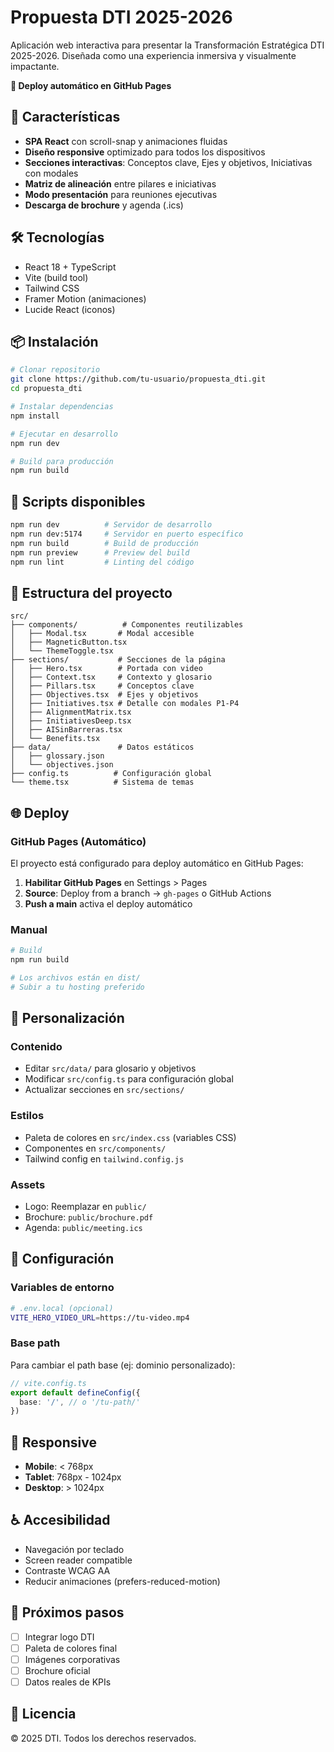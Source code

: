 # Propuesta DTI 2025-2026

Aplicación web interactiva para presentar la Transformación Estratégica DTI 2025-2026. Diseñada como una experiencia inmersiva y visualmente impactante.

**🚀 Deploy automático en GitHub Pages**

## 🚀 Características

- **SPA React** con scroll-snap y animaciones fluidas
- **Diseño responsive** optimizado para todos los dispositivos
- **Secciones interactivas**: Conceptos clave, Ejes y objetivos, Iniciativas con modales
- **Matriz de alineación** entre pilares e iniciativas
- **Modo presentación** para reuniones ejecutivas
- **Descarga de brochure** y agenda (.ics)

## 🛠️ Tecnologías

- React 18 + TypeScript
- Vite (build tool)
- Tailwind CSS
- Framer Motion (animaciones)
- Lucide React (iconos)

## 📦 Instalación

```bash
# Clonar repositorio
git clone https://github.com/tu-usuario/propuesta_dti.git
cd propuesta_dti

# Instalar dependencias
npm install

# Ejecutar en desarrollo
npm run dev

# Build para producción
npm run build
```

## 🎯 Scripts disponibles

```bash
npm run dev          # Servidor de desarrollo
npm run dev:5174     # Servidor en puerto específico
npm run build        # Build de producción
npm run preview      # Preview del build
npm run lint         # Linting del código
```

## 📁 Estructura del proyecto

```
src/
├── components/          # Componentes reutilizables
│   ├── Modal.tsx       # Modal accesible
│   ├── MagneticButton.tsx
│   └── ThemeToggle.tsx
├── sections/           # Secciones de la página
│   ├── Hero.tsx        # Portada con video
│   ├── Context.tsx     # Contexto y glosario
│   ├── Pillars.tsx     # Conceptos clave
│   ├── Objectives.tsx  # Ejes y objetivos
│   ├── Initiatives.tsx # Detalle con modales P1-P4
│   ├── AlignmentMatrix.tsx
│   ├── InitiativesDeep.tsx
│   ├── AISinBarreras.tsx
│   └── Benefits.tsx
├── data/               # Datos estáticos
│   ├── glossary.json
│   └── objectives.json
├── config.ts          # Configuración global
└── theme.tsx          # Sistema de temas
```

## 🌐 Deploy

### GitHub Pages (Automático)

El proyecto está configurado para deploy automático en GitHub Pages:

1. **Habilitar GitHub Pages** en Settings > Pages
2. **Source**: Deploy from a branch → `gh-pages` o GitHub Actions
3. **Push a main** activa el deploy automático

### Manual

```bash
# Build
npm run build

# Los archivos están en dist/
# Subir a tu hosting preferido
```

## 📝 Personalización

### Contenido
- Editar `src/data/` para glosario y objetivos
- Modificar `src/config.ts` para configuración global
- Actualizar secciones en `src/sections/`

### Estilos
- Paleta de colores en `src/index.css` (variables CSS)
- Componentes en `src/components/`
- Tailwind config en `tailwind.config.js`

### Assets
- Logo: Reemplazar en `public/`
- Brochure: `public/brochure.pdf`
- Agenda: `public/meeting.ics`

## 🔧 Configuración

### Variables de entorno
```bash
# .env.local (opcional)
VITE_HERO_VIDEO_URL=https://tu-video.mp4
```

### Base path
Para cambiar el path base (ej: dominio personalizado):
```typescript
// vite.config.ts
export default defineConfig({
  base: '/', // o '/tu-path/'
})
```

## 📱 Responsive

- **Mobile**: < 768px
- **Tablet**: 768px - 1024px  
- **Desktop**: > 1024px

## ♿ Accesibilidad

- Navegación por teclado
- Screen reader compatible
- Contraste WCAG AA
- Reducir animaciones (prefers-reduced-motion)

## 🚀 Próximos pasos

- [ ] Integrar logo DTI
- [ ] Paleta de colores final
- [ ] Imágenes corporativas
- [ ] Brochure oficial
- [ ] Datos reales de KPIs

## 📄 Licencia

© 2025 DTI. Todos los derechos reservados.
